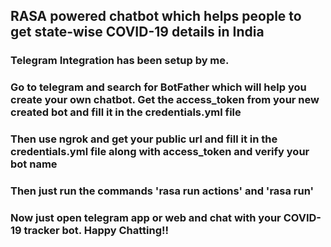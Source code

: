 ## RASA powered chatbot which helps people to get state-wise COVID-19 details in India

### Telegram Integration has been setup by me. 

### Go to telegram and search for BotFather which will help you create your own chatbot. Get the access_token from your new created bot and fill it in the credentials.yml file

### Then use ngrok and get your public url and fill it in the credentials.yml file along with access_token and verify your bot name

### Then just run the commands 'rasa run actions' and 'rasa run'

### Now just open telegram app or web and chat with your COVID-19 tracker bot. Happy Chatting!!





